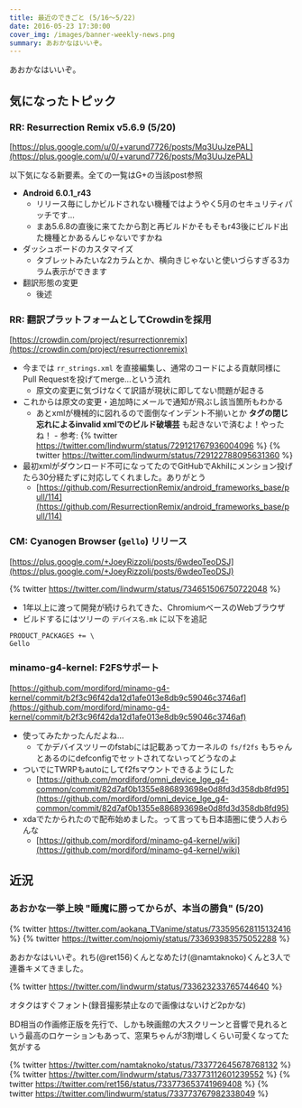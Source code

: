 ```yaml
---
title: 最近のできごと (5/16～5/22)
date: 2016-05-23 17:30:00
cover_img: /images/banner-weekly-news.png
summary: あおかなはいいぞ。
---
```


あおかなはいいぞ。

<!--more-->

## 気になったトピック

### RR: Resurrection Remix v5.6.9 (5/20)

[https://plus.google.com/u/0/+varund7726/posts/Mq3UuJzePAL](https://plus.google.com/u/0/+varund7726/posts/Mq3UuJzePAL)

以下気になる新要素。全ての一覧はG+の当該post参照

- **Android 6.0.1_r43**
    - リリース毎にしかビルドされない機種ではようやく5月のセキュリティパッチです…
    - まあ5.6.8の直後に来てたから割と再ビルドかそもそもr43後にビルド出た機種とかあるんじゃないですかね
- ダッシュボードのカスタマイズ
    - タブレットみたいな2カラムとか、横向きじゃないと使いづらすぎる3カラム表示ができます
- 翻訳形態の変更
    - 後述

### RR: 翻訳プラットフォームとしてCrowdinを採用

[https://crowdin.com/project/resurrectionremix](https://crowdin.com/project/resurrectionremix)

- 今までは `rr_strings.xml` を直接編集し、通常のコードによる貢献同様にPull Requestを投げてmerge…という流れ
    - 原文の変更に気づけなくて訳語が現状に即してない問題が起きる
- これからは原文の変更・追加時にメールで通知が飛ぶし該当箇所もわかる
    - あとxmlが機械的に図れるので面倒なインデント不揃いとか **タグの閉じ忘れによるinvalid xmlでのビルド破壊芸** も起きないで済むよ！やったね！
            - 参考:
            {% twitter https://twitter.com/lindwurm/status/729121767936004096 %}
            {% twitter https://twitter.com/lindwurm/status/729122788095631360 %}
- 最初xmlがダウンロード不可になってたのでGitHubでAkhilにメンション投げたら30分経たずに対応してくれました。ありがとう
    - [https://github.com/ResurrectionRemix/android_frameworks_base/pull/114](https://github.com/ResurrectionRemix/android_frameworks_base/pull/114)

### CM: Cyanogen Browser (`gello`) リリース

[https://plus.google.com/+JoeyRizzoli/posts/6wdeoTeoDSJ](https://plus.google.com/+JoeyRizzoli/posts/6wdeoTeoDSJ)

{% twitter https://twitter.com/lindwurm/status/734651506750722048 %}

- 1年以上に渡って開発が続けられてきた、ChromiumベースのWebブラウザ
- ビルドするにはツリーの `デバイス名.mk` に以下を追記

```
PRODUCT_PACKAGES += \
Gello
```

### minamo-g4-kernel: F2FSサポート

[https://github.com/mordiford/minamo-g4-kernel/commit/b2f3c96f42da12d1afe013e8db9c59046c3746af](https://github.com/mordiford/minamo-g4-kernel/commit/b2f3c96f42da12d1afe013e8db9c59046c3746af)

- 使ってみたかったんだよね…
    - てかデバイスツリーのfstabには記載あってカーネルの `fs/f2fs` もちゃんとあるのにdefconfigでセットされてないってどうなのよ
- ついでにTWRPもautoにしてf2fsマウントできるようにした
    - [https://github.com/mordiford/omni_device_lge_g4-common/commit/82d7af0b1355e886893698e0d8fd3d358db8fd95](https://github.com/mordiford/omni_device_lge_g4-common/commit/82d7af0b1355e886893698e0d8fd3d358db8fd95)
- xdaでたかられたので配布始めました。って言っても日本語圏に使う人おらんな
    - [https://github.com/mordiford/minamo-g4-kernel/wiki](https://github.com/mordiford/minamo-g4-kernel/wiki)

## 近況

### あおかな一挙上映 "睡魔に勝ってからが、本当の勝負" (5/20)

{% twitter https://twitter.com/aokana_TVanime/status/733595628115132416 %}
{% twitter https://twitter.com/nojomiy/status/733693983575052288 %}

あおかなはいいぞ。れち(@ret156)くんとなめたけ(@namtaknoko)くんと3人で連番キメてきました。

{% twitter https://twitter.com/lindwurm/status/733623233765744640 %}

オタクはすぐフォント(録音撮影禁止なので画像はないけど2pかな)

BD相当の作画修正版を先行で、しかも映画館の大スクリーンと音響で見れるという最高のロケーションもあって、窓果ちゃんが3割増しくらい可愛くなってた気がする

{% twitter https://twitter.com/namtaknoko/status/733772645678768132 %}
{% twitter https://twitter.com/lindwurm/status/733773112601239552 %}
{% twitter https://twitter.com/ret156/status/733773653741969408 %}
{% twitter https://twitter.com/lindwurm/status/733773767982338049 %}
